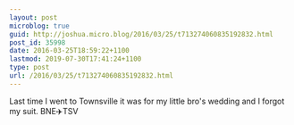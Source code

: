 ```yaml
---
layout: post
microblog: true
guid: http://joshua.micro.blog/2016/03/25/t713274060835192832.html
post_id: 35998
date: 2016-03-25T18:59:22+1100
lastmod: 2019-07-30T17:41:24+1100
type: post
url: /2016/03/25/t713274060835192832.html
---
```

Last time I went to Townsville it was for my little bro's wedding and I forgot my suit. BNE✈️TSV
